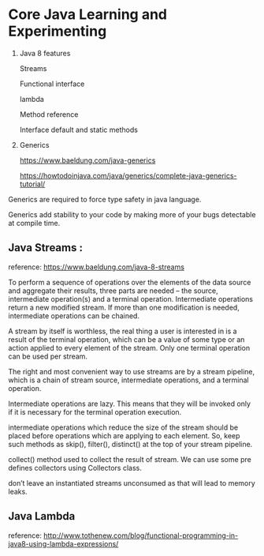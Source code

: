# Core Java Learning and Experimenting

1. Java 8 features

    Streams
    
    Functional interface
    
    lambda
    
    Method reference
    
    Interface default and static methods
    
2. Generics


    https://www.baeldung.com/java-generics
    
    https://howtodoinjava.com/java/generics/complete-java-generics-tutorial/
    
Generics are required to force type safety in java language.

Generics add stability to your code by making more of your bugs detectable at compile time.


## Java Streams :

reference: https://www.baeldung.com/java-8-streams

To perform a sequence of operations over the elements of the data source and aggregate their results, three parts are needed – the source, intermediate operation(s) and a terminal operation.
Intermediate operations return a new modified stream. 
If more than one modification is needed, intermediate operations can be chained.

A stream by itself is worthless, the real thing a user is interested in is a result of the terminal operation, which can be a value of some type or an action applied to every element of the stream. Only one terminal operation can be used per stream.

The right and most convenient way to use streams are by a stream pipeline, which is a chain of stream source, intermediate operations, and a terminal operation.

Intermediate operations are lazy. This means that they will be invoked only if it is necessary for the terminal operation execution.

intermediate operations which reduce the size of the stream should be placed before operations which are applying to each element. So, keep such methods as skip(), filter(), distinct() at the top of your stream pipeline.

collect() method used to collect the result of stream. We can use some pre defines collectors using Collectors class.

don’t leave an instantiated streams unconsumed as that will lead to memory leaks.

## Java Lambda

reference: http://www.tothenew.com/blog/functional-programming-in-java8-using-lambda-expressions/


